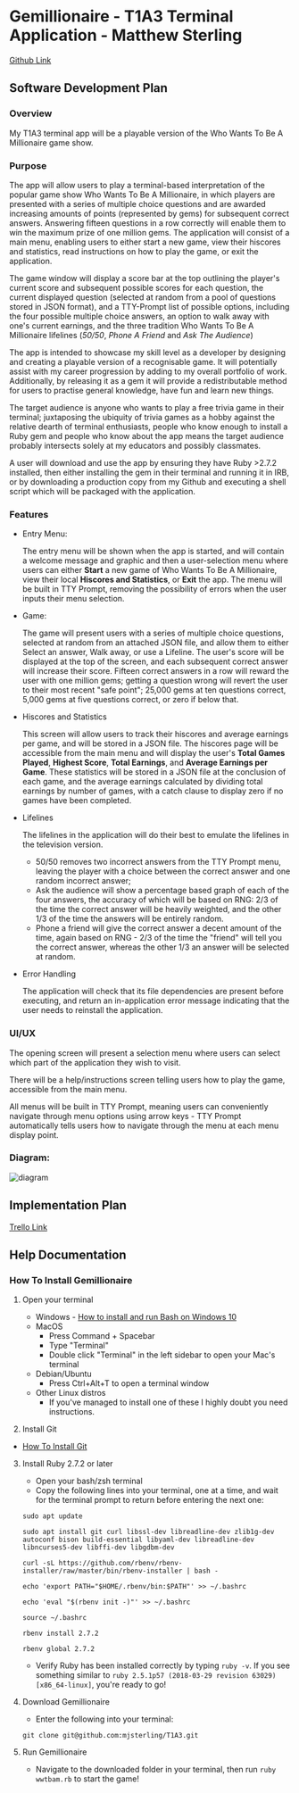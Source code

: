 # Gemillionaire - T1A3 Terminal Application - Matthew Sterling

[Github Link](https://github.com/mjsterling/T1A3)

## Software Development Plan

### Overview

My T1A3 terminal app will be a playable version of the Who Wants To Be A Millionaire game show.

### Purpose

The app will allow users to play a terminal-based interpretation of the popular game show Who Wants To Be A Millionaire, in which players are presented with a series of multiple choice questions and are awarded increasing amounts of points (represented by gems) for subsequent correct answers. Answering fifteen questions in a row correctly will enable them to win the maximum prize of one million gems.
The application will consist of a main menu, enabling users to either start a new game, view their hiscores and statistics, read instructions on how to play the game, or exit the application. 

The game window will display a score bar at the top outlining the player's current score and subsequent possible scores for each question, the current displayed question (selected at random from a pool of questions stored in JSON format), and a TTY-Prompt list of possible options, including the four possible multiple choice answers, an option to walk away with one's current earnings, and the three tradition Who Wants To Be A Millionaire lifelines (*50/50*, *Phone A Friend* and *Ask The Audience*)

The app is intended to showcase my skill level as a developer by designing and creating a playable version of a recognisable game. It will potentially assist with my career progression by adding to my overall portfolio of work. Additionally, by releasing it as a gem it will provide a redistributable method for users to practise general knowledge, have fun and learn new things.

The target audience is anyone who wants to play a free trivia game in their terminal; juxtaposing the ubiquity of trivia games as a hobby against the relative dearth of terminal enthusiasts, people who know enough to install a Ruby gem and people who know about the app means the target audience probably intersects solely at my educators and possibly classmates.

A user will download and use the app by ensuring they have Ruby >2.7.2 installed, then either installing the gem in their terminal and running it in IRB, or by downloading a production copy from my Github and executing a shell script which will be packaged with the application.

### Features

- Entry Menu:

    The entry menu will be shown when the app is started, and will contain a welcome message and graphic and then a user-selection menu where users can either **Start** a new game of Who Wants To Be A Millionaire, view their local **Hiscores and Statistics**, or **Exit** the app. The menu will be built in TTY Prompt, removing the possibility of errors when the user inputs their menu selection.

- Game:

    The game will present users with a series of multiple choice questions, selected at random from an attached JSON file, and allow them to either Select an answer, Walk away, or use a Lifeline. The user's score will be displayed at the top of the screen, and each subsequent correct answer will increase their score. Fifteen correct answers in a row will reward the user with one million gems; getting a question wrong will revert the user to their most recent "safe point"; 25,000 gems at ten questions correct, 5,000 gems at five questions correct, or zero if below that.

- Hiscores and Statistics

    This screen will allow users to track their hiscores and average earnings per game, and will be stored in a JSON file. The hiscores page will be accessible from the main menu and will display the user's **Total Games Played**, **Highest Score**, **Total Earnings**, and **Average Earnings per Game**. These statistics will be stored in a JSON file at the conclusion of each game, and the average earnings calculated by dividing total earnings by number of games, with a catch clause to display zero if no games have been completed.

- Lifelines

    The lifelines in the application will do their best to emulate the lifelines in the television version.

    - 50/50 removes two incorrect answers from the TTY Prompt menu, leaving the player with a choice between the correct answer and one random incorrect answer;
    - Ask the audience will show a percentage based graph of each of the four answers, the accuracy of which will be based on RNG: 2/3 of the time the correct answer will be heavily weighted, and the other 1/3 of the time the answers will be entirely random.
    - Phone a friend will give the correct answer a decent amount of the time, again based on RNG - 2/3 of the time the "friend" will tell you the correct answer, whereas the other 1/3 an answer will be selected at random.

- Error Handling

    The application will check that its file dependencies are present before executing, and return an in-application error message indicating that the user needs to reinstall the application.

### UI/UX

The opening screen will present a selection menu where users can select which part of the application they wish to visit.

There will be a help/instructions screen telling users how to play the game, accessible from the main menu.

All menus will be built in TTY Prompt, meaning users can conveniently navigate through menu options using arrow keys - TTY Prompt automatically tells users how to navigate through the menu at each menu display point.

### Diagram:

![diagram](./T1A3ControlFlow.svg)

## Implementation Plan

[Trello Link](https://trello.com/b/1JPRx6TF/t1a3)

## Help Documentation

### How To Install Gemillionaire

1. Open your terminal
    - Windows - [How to install and run Bash on Windows 10](https:/itsfoss.com/install-bash-on-windows/)
    - MacOS 
        - Press Command + Spacebar
        - Type "Terminal"
        - Double click "Terminal" in the left sidebar to open your Mac's terminal
    - Debian/Ubuntu
        - Press Ctrl+Alt+T to open a terminal window
    - Other Linux distros
        - If you've managed to install one of these I highly doubt you need instructions.

2. Install Git

- [How To Install Git](https://github.com/git-guides/install-git)

3. Install Ruby 2.7.2 or later
    - Open your bash/zsh terminal
    - Copy the following lines into your terminal, one at a time, and wait for the terminal prompt to return before entering the next one:
    ```
    sudo apt update

    sudo apt install git curl libssl-dev libreadline-dev zlib1g-dev autoconf bison build-essential libyaml-dev libreadline-dev libncurses5-dev libffi-dev libgdbm-dev

    curl -sL https://github.com/rbenv/rbenv-installer/raw/master/bin/rbenv-installer | bash -

    echo 'export PATH="$HOME/.rbenv/bin:$PATH"' >> ~/.bashrc

    echo 'eval "$(rbenv init -)"' >> ~/.bashrc

    source ~/.bashrc

    rbenv install 2.7.2

    rbenv global 2.7.2
    ```
    - Verify Ruby has been installed correctly by typing `ruby -v`. If you see something similar to `ruby 2.5.1p57 (2018-03-29 revision 63029) [x86_64-linux]`, you're ready to go!

4. Download Gemillionaire

    - Enter the following into your terminal:
    ```
    git clone git@github.com:mjsterling/T1A3.git
    ```

5. Run Gemillionaire

    - Navigate to the downloaded folder in your terminal, then run `ruby wwtbam.rb` to start the game!
